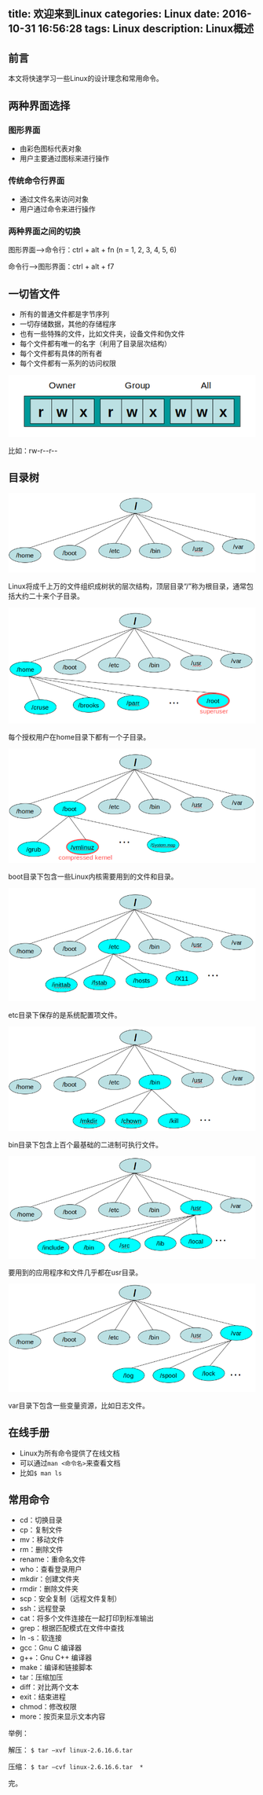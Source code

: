 title: 欢迎来到Linux
categories: Linux
date: 2016-10-31 16:56:28
tags: Linux
description: Linux概述
---

## 前言

本文将快速学习一些Linux的设计理念和常用命令。

## 两种界面选择

### 图形界面

- 由彩色图标代表对象
- 用户主要通过图标来进行操作

### 传统命令行界面

- 通过文件名来访问对象
- 用户通过命令来进行操作

### 两种界面之间的切换

图形界面-->命令行：ctrl + alt + fn (n = 1, 2, 3, 4, 5, 6)

命令行-->图形界面：ctrl + alt + f7

## 一切皆文件

- 所有的普通文件都是字节序列
- 一切存储数据，其他的存储程序
- 也有一些特殊的文件，比如文件夹，设备文件和伪文件
- 每个文件都有唯一的名字（利用了目录层次结构）
- 每个文件都有具体的所有者
- 每个文件都有一系列的访问权限

![文件访问权限](https://raw.githubusercontent.com/rason/rason.github.io/master/image/file-permissions.png)

比如：rw-r--r--

## 目录树

![目录树](https://raw.githubusercontent.com/rason/rason.github.io/master/image/directory-tree.png)

Linux将成千上万的文件组织成树状的层次结构，顶层目录“/”称为根目录，通常包括大约二十来个子目录。

<!-- more -->

![home目录](https://raw.githubusercontent.com/rason/rason.github.io/master/image/file-tree-home.png)

每个授权用户在home目录下都有一个子目录。

![boot目录](https://raw.githubusercontent.com/rason/rason.github.io/master/image/file-tree-boot.png)

boot目录下包含一些Linux内核需要用到的文件和目录。

![etc目录](https://raw.githubusercontent.com/rason/rason.github.io/master/image/file-tree-etc.png)

etc目录下保存的是系统配置项文件。

![bin目录](https://raw.githubusercontent.com/rason/rason.github.io/master/image/file-tree-bin.png)

bin目录下包含上百个最基础的二进制可执行文件。

![usr目录](https://raw.githubusercontent.com/rason/rason.github.io/master/image/file-tree-usr.png)

要用到的应用程序和文件几乎都在usr目录。

![var目录](https://raw.githubusercontent.com/rason/rason.github.io/master/image/file-tree-var.png)

var目录下包含一些变量资源，比如日志文件。

## 在线手册

- Linux为所有命令提供了在线文档
- 可以通过`man <命令名>`来查看文档
- 比如`$ man ls`

## 常用命令

- cd：切换目录
- cp：复制文件
- mv：移动文件
- rm：删除文件
- rename：重命名文件
- who：查看登录用户
- mkdir：创建文件夹
- rmdir：删除文件夹
- scp：安全复制（远程文件复制）
- ssh：远程登录
- cat：将多个文件连接在一起打印到标准输出
- grep：根据匹配模式在文件中查找
- ln -s：软连接
- gcc：Gnu C 编译器
- g++：Gnu C++ 编译器
- make：编译和链接脚本
- tar：压缩加压
- diff：对比两个文本
- exit：结束进程
- chmod：修改权限
- more：按页来显示文本内容

举例：

解压：
`$ tar –xvf linux-2.6.16.6.tar`

压缩：
`$ tar –cvf linux-2.6.16.6.tar  *`



完。
